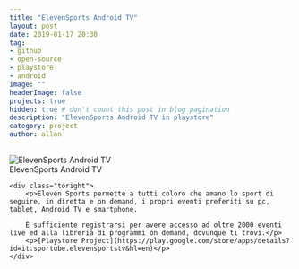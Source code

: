 ```yaml
---
title: "ElevenSports Android TV"
layout: post
date: 2019-01-17 20:30
tag: 
- github
- open-source
- playstore
- android
image: ""
headerImage: false
projects: true
hidden: true # don't count this post in blog pagination
description: "ElevenSports Android TV in playstore"
category: project
author: allan
---
```


<div class="side-by-side">
    <div class="toleft">
        <img class="image" src="https://lh3.googleusercontent.com/xL4X6wjUnxmxtRWiYJl4KuS3HCAlnaRxt8XrPgORIuFEBczNZIGWFsb6YXrJoJc-5q8=s360-rw" alt="ElevenSports Android TV">
        <figcaption class="caption">ElevenSports Android TV</figcaption>
    </div>

    <div class="toright">
        <p>Eleven Sports permette a tutti coloro che amano lo sport di seguire, in diretta e on demand, i propri eventi preferiti su pc, tablet, Android TV e smartphone.

        È sufficiente registrarsi per avere accesso ad oltre 2000 eventi live ed alla libreria di programmi on demand, dovunque ti trovi.</p>
        <p>[Playstore Project](https://play.google.com/store/apps/details?id=it.sportube.elevensportstv&hl=en)</p>
    </div>
</div>